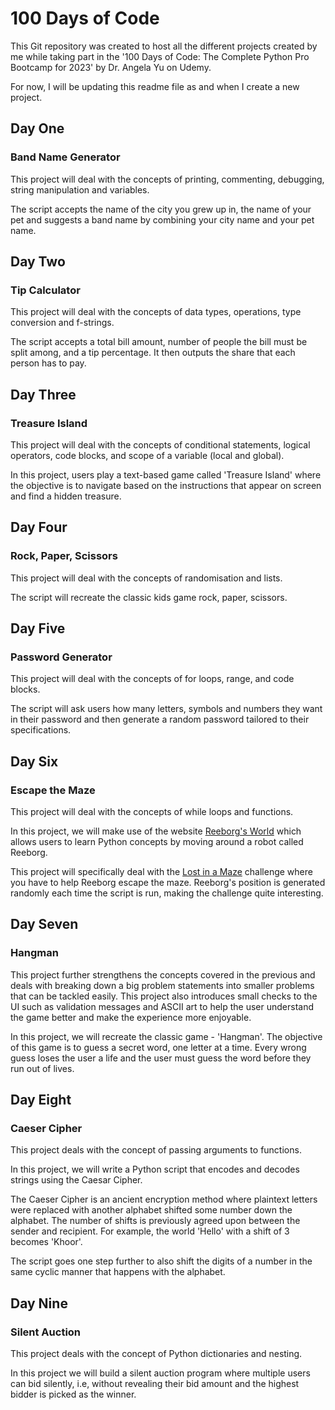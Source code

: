 # 100 Days of Code

This Git repository was created to host all the different projects created by me while taking part in the '100 Days of Code: The Complete Python Pro Bootcamp for 2023' by Dr. Angela Yu on Udemy.

For now, I will be updating this readme file as and when I create a new project.

## Day One

### Band Name Generator

This project will deal with the concepts of printing, commenting, debugging, string manipulation and variables.

The script accepts the name of the city you grew up in, the name of your pet and suggests a band name by combining your city name and your pet name.

## Day Two

### Tip Calculator

This project will deal with the concepts of data types, operations, type conversion and f-strings.

The script accepts a total bill amount, number of people the bill must be split among, and a tip percentage. It then outputs the share that each person has to pay.

## Day Three

### Treasure Island

This project will deal with the concepts of conditional statements, logical operators, code blocks, and scope of a variable (local and global).

In this project, users play a text-based game called 'Treasure Island' where the objective is to navigate based on the instructions that appear on screen and find a hidden treasure.

## Day Four

### Rock, Paper, Scissors 

This project will deal with the concepts of randomisation and lists.

The script will recreate the classic kids game rock, paper, scissors.

## Day Five

### Password Generator

This project will deal with the concepts of for loops, range, and code blocks.

The script will ask users how many letters, symbols and numbers they want in their password and then generate a random password tailored to their specifications.

## Day Six

### Escape the Maze

This project will deal with the concepts of while loops and functions.

In this project, we will make use of the website [Reeborg's World](https://reeborg.ca/index_en.html) which allows users to learn Python concepts by moving around a robot called Reeborg.

This project will specifically deal with the [Lost in a Maze](https://reeborg.ca/reeborg.html?lang=en&mode=python&menu=worlds%2Fmenus%2Freeborg_intro_en.json&name=Maze&url=worlds%2Ftutorial_en%2Fmaze1.json) challenge where you have to help Reeborg escape the maze. Reeborg's position is generated randomly each time the script is run, making the challenge quite interesting.

## Day Seven

### Hangman

This project further strengthens the concepts covered in the previous and deals with breaking down a big problem statements into smaller problems that can be tackled easily. This project also introduces small checks to the UI such as validation messages and ASCII art to help the user understand the game better and make the experience more enjoyable.

In this project, we will recreate the classic game - 'Hangman'. The objective of this game is to guess a secret word, one letter at a time. Every wrong guess loses the user a life and the user must guess the word before they run out of lives.

## Day Eight

### Caeser Cipher

This project deals with the concept of passing arguments to functions.

In this project, we will write a Python script that encodes and decodes strings using the Caesar Cipher.

The Caeser Cipher is an ancient encryption method where plaintext letters were replaced with another alphabet shifted some number down the alphabet. The number of shifts is previously agreed upon between the sender and recipient. For example, the world 'Hello' with a shift of 3 becomes 'Khoor'.

The script goes one step further to also shift the digits of a number in the same cyclic manner that happens with the alphabet.

## Day Nine

### Silent Auction

This project deals with the concept of Python dictionaries and nesting.

In this project we will build a silent auction program where multiple users can bid silently, i.e, without revealing their bid amount and the highest bidder is picked as the winner.

